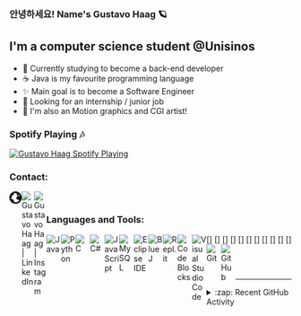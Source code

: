### 안녕하세요! Name's Gustavo Haag 🪐

## I'm a computer science student @Unisinos

- 🌱 Currently studying to become a back-end developer
- ☕ Java is my favourite programming language
- ✨ Main goal is to become a Software Engineer
- 🔎 Looking for an internship / junior job
- 🎨 I'm also an Motion graphics and CGI artist!

### Spotify Playing 🎶

[<img src="https://spotify-now-playing-gustavorlh96.vercel.app/api/spotify-playing" alt="Gustavo Haag Spotify Playing" width="350" />](https://open.spotify.com/user/22mnctezzpm3x5uk5paa5tzgq)

### Contact:

[<img align="left" alt="ghmotion.com" width="22px" src="https://raw.githubusercontent.com/iconic/open-iconic/master/svg/globe.svg" />][website]
[<img align="left" alt="Gustavo Haag | LinkedIn" width="22px" src="https://cdn.jsdelivr.net/npm/simple-icons@v4/icons/linkedin.svg" />][linkedin]
[<img align="left" alt="Gustavo Haag | Instagram" width="22px" src="https://cdn.jsdelivr.net/npm/simple-icons@v4/icons/instagram.svg" />][instagram]

<br />

### Languages and Tools:

[<img align="left" alt="Java" width="26px" src="https://cdn.jsdelivr.net/npm/simple-icons@v4/icons/java.svg" />][java]
[<img align="left" alt="Python" width="26px" src="https://cdn.jsdelivr.net/npm/simple-icons@v4/icons/python.svg" />][python]
[<img align="left" alt="C" width="26px" src="https://cdn.jsdelivr.net/npm/simple-icons@v4/icons/c.svg" />]
[<img align="left" alt="C#" width="26px" src="https://cdn.jsdelivr.net/npm/simple-icons@v4/icons/csharp.svg" />]
[<img align="left" alt="JavaScript" width="26px" src="https://cdn.jsdelivr.net/npm/simple-icons@v4/icons/javascript.svg" />]
[<img align="left" alt="MySQL" width="26px" src="https://cdn.jsdelivr.net/npm/simple-icons@v4/icons/mysql.svg" />]
[<img align="left" alt="Eclipse IDE" width="26px" src="https://cdn.jsdelivr.net/npm/simple-icons@v4/icons/eclipseide.svg" />]
[<img align="left" alt="BlueJ" width="26px" src="https://bluej.org/bluej-icon-256-2x.png" />]
[<img align="left" alt="Repl.it" width="26px" src="https://cdn.jsdelivr.net/npm/simple-icons@v4/icons/repl-dot-it.svg" />]
[<img align="left" alt="Code Blocks" width="26px" src="https://www.codeblocks.org/images/logo160.png" />]
[<img align="left" alt="Visual Studio Code" width="26px" src="https://cdn.jsdelivr.net/npm/simple-icons@v4/icons/visualstudiocode.svg" />]
[<img align="left" alt="Git" width="26px" src="https://cdn.jsdelivr.net/npm/simple-icons@v4/icons/git.svg" />]
[<img align="left" alt="GitHub" width="26px" src="https://cdn.jsdelivr.net/npm/simple-icons@v4/icons/github.svg" />]

<br />
<br />

---

<details>
  <summary>:zap: Recent GitHub Activity</summary>
  
<!--START_SECTION:activity-->
<!--END_SECTION:activity-->

</details>

[website]: http://ghmotion.com
[instagram]: https://www.instagram.com/gustavohaag96/
[linkedin]: https://www.linkedin.com/in/gustavo-haag/
[java]: https://github.com/gustavorlh96/Java
[python]: https://github.com/gustavorlh96/Python
